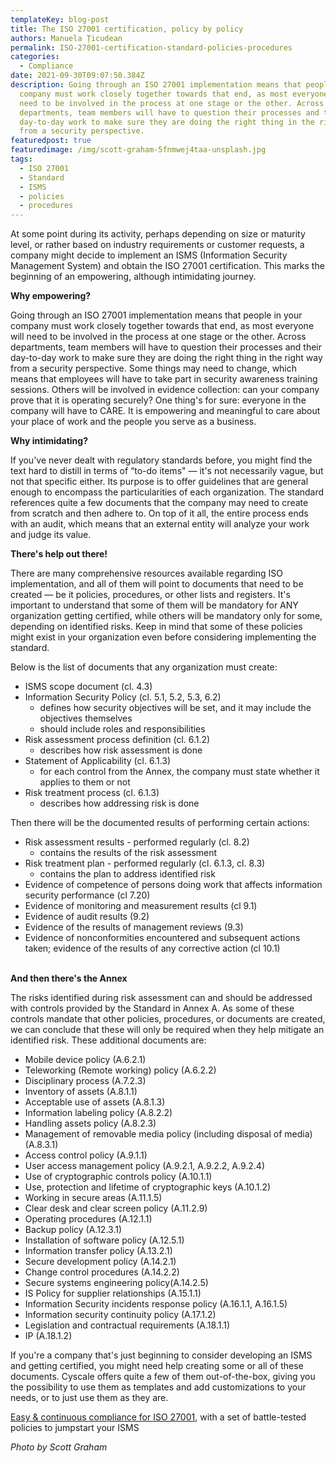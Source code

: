 ```yaml
---
templateKey: blog-post
title: The ISO 27001 certification, policy by policy
authors: Manuela Țicudean
permalink: ISO-27001-certification-standard-policies-procedures
categories: 
  - Compliance
date: 2021-09-30T09:07:50.384Z
description: Going through an ISO 27001 implementation means that people in your
  company must work closely together towards that end, as most everyone will
  need to be involved in the process at one stage or the other. Across
  departments, team members will have to question their processes and their
  day-to-day work to make sure they are doing the right thing in the right way
  from a security perspective.
featuredpost: true
featuredimage: /img/scott-graham-5fnmwej4taa-unsplash.jpg
tags:
  - ISO 27001
  - Standard
  - ISMS
  - policies
  - procedures
---
```

<!--StartFragment-->

At some point during its activity, perhaps depending on size or maturity level, or rather based on industry requirements or customer requests, a company might decide to implement an ISMS (Information Security Management System) and obtain the ISO 27001 certification. This marks the beginning of an empowering, although intimidating journey.

**Why empowering?**

Going through an ISO 27001 implementation means that people in your company must work closely together towards that end, as most everyone will need to be involved in the process at one stage or the other. Across departments, team members will have to question their processes and their day-to-day work to make sure they are doing the right thing in the right way from a security perspective. Some things may need to change, which means that employees will have to take part in security awareness training sessions. Others will be involved in evidence collection: can your company prove that it is operating securely? One thing's for sure: everyone in the company will have to CARE. It is empowering and meaningful to care about your place of work and the people you serve as a business.

**Why intimidating?**

If you've never dealt with regulatory standards before, you might find the text hard to distill in terms of “to-do items" — it's not necessarily vague, but not that specific either. Its purpose is to offer guidelines that are general enough to encompass the particularities of each organization. The standard references quite a few documents that the company may need to create from scratch and then adhere to. On top of it all, the entire process ends with an audit, which means that an external entity will analyze your work and judge its value.

**There's help out there!**

There are many comprehensive resources available regarding ISO implementation, and all of them will point to documents that need to be created — be it policies, procedures, or other lists and registers. It's important to understand that some of them will be mandatory for ANY organization getting certified, while others will be mandatory only for some, depending on identified risks. Keep in mind that some of these policies might exist in your organization even before considering implementing the standard.

Below is the list of documents that any organization must create:

* ISMS scope document (cl. 4.3)
* Information Security Policy (cl. 5.1, 5.2, 5.3, 6.2)
  * defines how security objectives will be set, and it may include the objectives themselves
  * should include roles and responsibilities
* Risk assessment process definition (cl. 6.1.2)
  * describes how risk assessment is done
* Statement of Applicability (cl. 6.1.3)
  * for each control from the Annex, the company must state whether it applies to them or not
* Risk treatment process (cl. 6.1.3)
  * describes how addressing risk is done

Then there will be the documented results of performing certain actions:

* Risk assessment results - performed regularly  (cl. 8.2)
  * contains the results of the risk assessment
* Risk treatment plan - performed regularly (cl. 6.1.3, cl. 8.3)
  * contains the plan to address identified risk
* Evidence of competence of persons doing work that affects information security performance (cl 7.20)
* Evidence of monitoring and measurement results (cl 9.1)
* Evidence of audit results (9.2)
* Evidence of the results of management reviews (9.3)
* Evidence of nonconformities encountered and subsequent actions taken; evidence of the results of any corrective action (cl 10.1)

\
**And then there's the Annex**

The risks identified during risk assessment can and should be addressed with controls provided by the Standard in  Annex A. As some of these controls mandate that other policies, procedures, or documents are created, we can conclude that these will only be required when they help mitigate an identified risk. These additional documents are:

* Mobile device policy (A.6.2.1)
* Teleworking (Remote working) policy (A.6.2.2)
* Disciplinary process (A.7.2.3)
* Inventory of assets (A.8.1.1)
* Acceptable use of assets (A.8.1.3)
* Information labeling policy (A.8.2.2)
* Handling assets policy (A.8.2.3)
* Management of removable media policy (including disposal of media) (A.8.3.1) 
* Access control policy (A.9.1.1)
* User access management policy (A.9.2.1, A.9.2.2, A.9.2.4)
* Use of cryptographic controls policy (A.10.1.1)
* Use, protection and lifetime of cryptographic keys (A.10.1.2)
* Working in secure areas (A.11.1.5)
* Clear desk and clear screen policy (A.11.2.9)
* Operating procedures (A.12.1.1)
* Backup policy (A.12.3.1)
* Installation of software policy (A.12.5.1)
* Information transfer policy (A.13.2.1)
* Secure development policy (A.14.2.1)
* Change control procedures (A.14.2.2)
* Secure systems engineering policy(A.14.2.5)
* IS Policy for supplier relationships (A.15.1.1)
* Information Security incidents response policy (A.16.1.1, A.16.1.5)
* Information security continuity policy (A.17.1.2)
* Legislation and contractual requirements (A.18.1.1)
* IP (A.18.1.2)

If you're a company that's just beginning to consider developing an ISMS and getting certified, you might need help creating some or all of these documents. Cyscale offers quite a few of them out-of-the-box, giving you the possibility to use them as templates and add customizations to your needs, or to just use them as they are.

[Easy & continuous compliance for ISO 27001](https://cyscale.com/use-cases/iso-27001-compliance/), with a set of battle-tested policies to jumpstart your ISMS

*Photo by Scott Graham*

<!--EndFragment-->
